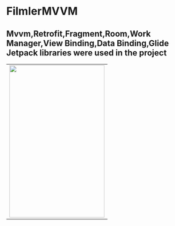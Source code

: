# FilmlerMVVM
## Mvvm,Retrofit,Fragment,Room,Work Manager,View Binding,Data Binding,Glide Jetpack libraries were used in the project

<table>
   <tr>
   
   <td>
<img src="https://user-images.githubusercontent.com/56538177/147850765-04b39d29-148d-42d9-a96d-53ae1a36c00d.jpg"  width="250" height="400">
   </td>
   </tr>
   </table>

